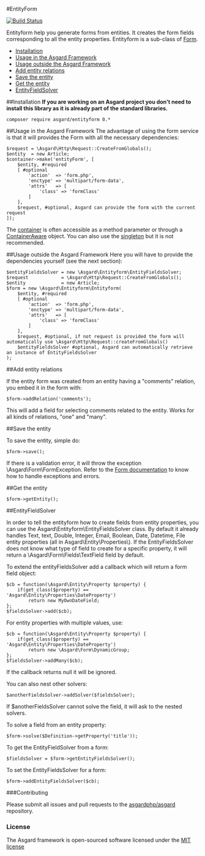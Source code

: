 #EntityForm

[![Build Status](https://travis-ci.org/asgardphp/entityform.svg?branch=master)](https://travis-ci.org/asgardphp/entityform)

Entityform help you generate forms from entities. It creates the form fields corresponding to all the entity properties. Entityform is a sub-class of [Form](docs/form).

- [Installation](#installation)
- [Usage in the Asgard Framework](#usage-asgard)
- [Usage outside the Asgard Framework](#usage-outside)
- [Add entity relations](#relations)
- [Save the entity](#save)
- [Get the entity](#get)
- [EntityFieldSolver](#solver)

<a name="installation"></a>
##Installation
**If you are working on an Asgard project you don't need to install this library as it is already part of the standard libraries.**

	composer require asgard/entityform 0.*

<a name="usage-asgard"></a>
##Usage in the Asgard Framework
The advantage of using the form service is that it will provides the Form with all the necessary dependencies:

	$request = \Asgard\Http\Request::CreateFromGlobals();
	$entity  = new Article;
	$container->make('entityForm', [
		$entity, #required
		[ #optional
			'action'  => 'form.php',
			'enctype' => 'multipart/form-data',
			'attrs'   => [
				'class' => 'formClass'
			]
		],
		$request, #optional, Asgard can provide the form with the current request
	]);
	
The [container](docs/container) is often accessible as a method parameter or through a [ContainerAware](docs/container#containeraware) object. You can also use the [singleton](docs/container#usage-outside) but it is not recommended.

<a name="usage-outside"></a>
##Usage outside the Asgard Framework
Here you will have to provide the dependencies yourself (see the next section):

	$entityFieldsSolver = new \Asgard\Entityform\EntityFieldsSolver;
	$request            = \Asgard\Http\Request::CreateFromGlobals();
	$entity             = new Article;
	$form = new \Asgard\Entityform\Entityform(
		$entity, #required
		[ #optional
			'action'  => 'form.php',
			'enctype' => 'multipart/form-data',
			'attrs'   => [
				'class' => 'formClass'
			]
		],
		$request, #optional, if not request is provided the form will automatically use \Asgard\Http\Request::createFromGlobals()
		$entityFieldsSolver #optional, Asgard can automatically retrieve an instance of EntityFieldsSolver
	);

<a name="relations"></a>
##Add entity relations

If the entity form was created from an entity having a "comments" relation, you embed it in the form with:

	$form->addRelation('comments');

This will add a field for selecting comments related to the entity. Works for all kinds of relations, "one" and "many".

<a name="save"></a>
##Save the entity

To save the entity, simple do:

	$form->save();

If there is a validation error, it will throw the exception \Asgard\Form\FormException. Refer to the [Form documentation](docs/form) to know how to handle exceptions and errors.

<a name="get"></a>
##Get the entity

	$form->getEntity();

<a name="solver"></a>
##EntityFieldSolver

In order to tell the entityform how to create fields from entity properties, you can use the Asgard\Entityform\EntityFieldsSolver class. By default it already handles Text, text, Double, Integer, Email, Boolean, Date, Datetime, File entity properties (all in Asgard\Entity\Properties\\). If the EntityFieldsSolver does not know what type of field to create for a specific property, it will return a \Asgard\Form\Fields\TextField field by default.

To extend the entityFieldsSolver add a callback which will return a form field object:

	$cb = function(\Asgard\Entity\Property $property) {
		if(get_class($property) == 'Asgard\Entity\Properties\DateProperty')
			return new MyOwnDateField;
	};
	$fieldsSolver->add($cb);

For entity properties with multiple values, use:

	$cb = function(\Asgard\Entity\Property $property) {
		if(get_class($property) == 'Asgard\Entity\Properties\DateProperty')
			return new \Asgard\Form\DynamicGroup;
	};
	$fieldsSolver->addMany($cb);

If the callback returns null it will be ignored.

You can also nest other solvers:

	$anotherFieldsSolver->addSolver($fieldsSolver);

If $anotherFieldsSolver cannot solve the field, it will ask to the nested solvers.

To solve a field from an entity property:

	$form->solve($Definition->getProperty('title'));

To get the EntityFieldSolver from a form:

	$fieldsSolver = $form->getEntityFieldsSolver();

To set the EntityFieldsSolver for a form:

	$form->addEntityFieldsSolver($cb);

###Contributing

Please submit all issues and pull requests to the [asgardphp/asgard](http://github.com/asgardphp/asgard) repository.

### License

The Asgard framework is open-sourced software licensed under the [MIT license](http://opensource.org/licenses/MIT)